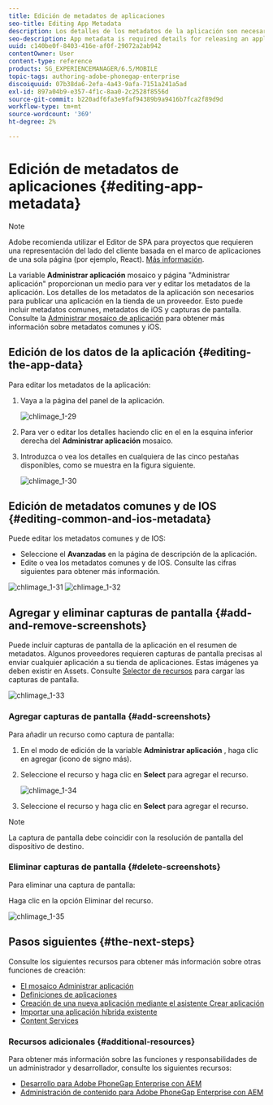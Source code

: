 ```yaml
---
title: Edición de metadatos de aplicaciones
seo-title: Editing App Metadata
description: Los detalles de los metadatos de la aplicación son necesarios para publicar una aplicación en la tienda de un proveedor. Siga esta página para obtener más información sobre la edición de datos de aplicaciones.
seo-description: App metadata is required details for releasing an application to a vendor's store. Follow this page to learn about editing app data.
uuid: c140be0f-8403-416e-af0f-29072a2ab942
contentOwner: User
content-type: reference
products: SG_EXPERIENCEMANAGER/6.5/MOBILE
topic-tags: authoring-adobe-phonegap-enterprise
discoiquuid: 07b38da6-2efa-4a43-9afa-7151a241a5ad
exl-id: 897a04b9-e357-4f1c-8aa0-2c2528f8556d
source-git-commit: b220adf6fa3e9faf94389b9a9416b7fca2f89d9d
workflow-type: tm+mt
source-wordcount: '369'
ht-degree: 2%

---
```


# Edición de metadatos de aplicaciones {#editing-app-metadata}

>[!NOTE]
>
>Adobe recomienda utilizar el Editor de SPA para proyectos que requieren una representación del lado del cliente basada en el marco de aplicaciones de una sola página (por ejemplo, React). [Más información](/help/sites-developing/spa-overview.md).

La variable **Administrar aplicación** mosaico y página &quot;Administrar aplicación&quot; proporcionan un medio para ver y editar los metadatos de la aplicación. Los detalles de los metadatos de la aplicación son necesarios para publicar una aplicación en la tienda de un proveedor. Esto puede incluir metadatos comunes, metadatos de iOS y capturas de pantalla. Consulte la [Administrar mosaico de aplicación](/help/mobile/phonegap-app-details-tile.md) para obtener más información sobre metadatos comunes y iOS.

## Edición de los datos de la aplicación {#editing-the-app-data}

Para editar los metadatos de la aplicación:

1. Vaya a la página del panel de la aplicación.

   ![chlimage_1-29](assets/chlimage_1-29.png)

1. Para ver o editar los detalles haciendo clic en el en la esquina inferior derecha del **Administrar aplicación** mosaico.

1. Introduzca o vea los detalles en cualquiera de las cinco pestañas disponibles, como se muestra en la figura siguiente.

   ![chlimage_1-30](assets/chlimage_1-30.png)

## Edición de metadatos comunes y de IOS {#editing-common-and-ios-metadata}

Puede editar los metadatos comunes y de IOS:

* Seleccione el **Avanzadas** en la página de descripción de la aplicación.
* Edite o vea los metadatos comunes y de IOS. Consulte las cifras siguientes para obtener más información.

![chlimage_1-31](assets/chlimage_1-31.png) ![chlimage_1-32](assets/chlimage_1-32.png)

## Agregar y eliminar capturas de pantalla {#add-and-remove-screenshots}

Puede incluir capturas de pantalla de la aplicación en el resumen de metadatos. Algunos proveedores requieren capturas de pantalla precisas al enviar cualquier aplicación a su tienda de aplicaciones. Estas imágenes ya deben existir en Assets. Consulte [Selector de recursos](../assets/search-assets.md#assetpicker) para cargar las capturas de pantalla.

![chlimage_1-33](assets/chlimage_1-33.png)

### Agregar capturas de pantalla {#add-screenshots}

Para añadir un recurso como captura de pantalla:

1. En el modo de edición de la variable **Administrar aplicación** , haga clic en agregar (icono de signo más).
1. Seleccione el recurso y haga clic en **Select** para agregar el recurso.

   ![chlimage_1-34](assets/chlimage_1-34.png)

1. Seleccione el recurso y haga clic en **Select** para agregar el recurso.

>[!NOTE]
>
>La captura de pantalla debe coincidir con la resolución de pantalla del dispositivo de destino.

### Eliminar capturas de pantalla {#delete-screenshots}

Para eliminar una captura de pantalla:

Haga clic en la opción Eliminar del recurso.

![chlimage_1-35](assets/chlimage_1-35.png)

## Pasos siguientes {#the-next-steps}

Consulte los siguientes recursos para obtener más información sobre otras funciones de creación:

* [El mosaico Administrar aplicación](/help/mobile/phonegap-app-details-tile.md)
* [Definiciones de aplicaciones](/help/mobile/phonegap-app-definitions.md)
* [Creación de una nueva aplicación mediante el asistente Crear aplicación](/help/mobile/phonegap-create-new-app.md)
* [Importar una aplicación híbrida existente](/help/mobile/phonegap-adding-content-to-imported-app.md)
* [Content Services](/help/mobile/develop-content-as-a-service.md)

### Recursos adicionales {#additional-resources}

Para obtener más información sobre las funciones y responsabilidades de un administrador y desarrollador, consulte los siguientes recursos:

* [Desarrollo para Adobe PhoneGap Enterprise con AEM](/help/mobile/developing-in-phonegap.md)
* [Administración de contenido para Adobe PhoneGap Enterprise con AEM](/help/mobile/administer-phonegap.md)
